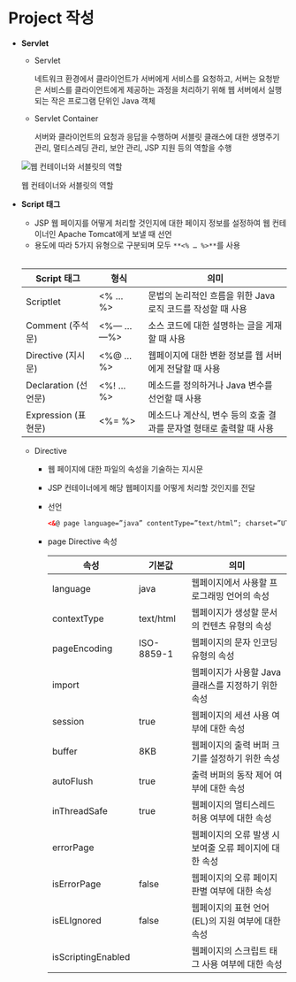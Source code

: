 # Project 작성

- **Servlet**
    - Servlet
        
        네트워크 환경에서 클라이언트가 서버에게 서비스를 요청하고, 서버는 요청받은 서비스를 클라이언트에게 제공하는 과정을 처리하기 위해 웹 서버에서 실행되는 작은 프로그램 단위인 Java 객체
        
    - Servlet Container
        
        서버와 클라이언트의 요청과 응답을 수행하며 서블릿 클래스에 대한 생명주기 관리, 멀티스레딩 관리, 보안 관리, JSP 지원 등의 역할을 수행
        
    
    ![웹 컨테이너와 서블릿의 역할](https://github.com/eeeeeddy/JSP/assets/71869717/a52caa01-1244-4503-b889-d6375b02d4d7)
    
    웹 컨테이너와 서블릿의 역할
    
- **Script 태그**
    - JSP 웹 페이지를 어떻게 처리할 것인지에 대한 페이지 정보를 설정하여 웹 컨테이너인
    Apache Tomcat에게 보낼 때 선언
    - 용도에 따라 5가지 유형으로 구분되며 모두 `**<% … %>**`를 사용
    <br>
    
    | Script 태그 | 형식 | 의미 |
    | --- | --- | --- |
    | Scriptlet | <% … %> | 문법의 논리적인 흐름을 위한 Java 로직 코드를 작성할 때 사용 |
    | Comment (주석문) | <%— … —%> | 소스 코드에 대한 설명하는 글을 게재할 때 사용 |
    | Directive (지시문) | <%@ … %> | 웹페이지에 대한 변환 정보를 웹 서버에게 전달할 때 사용 |
    | Declaration (선언문) | <%! … %> | 메소드를 정의하거나 Java 변수를 선언할 때 사용 |
    | Expression (표현문) | <%= %> | 메소드나 계산식, 변수 등의 호출 결과를 문자열 형태로 출력할 때 사용 |
    - Directive
        - 웹 페이지에 대한 파일의 속성을 기술하는 지시문
        - JSP 컨테이너에게 해당 웹페이지를 어떻게 처리할 것인지를 전달
        - 선언
            
            ```html
            <&@ page language=”java” contentType=”text/html”; charset=”UTF-8” pageEncoding=”UTF-8” %>
            ```
            
        - page Directive 속성
            
            
            | 속성 | 기본값 | 의미 |
            | --- | --- | --- |
            | language | java | 웹페이지에서 사용할 프로그래밍 언어의 속성 |
            | contextType | text/html | 웹페이지가 생성할 문서의 컨텐츠 유형의 속성 |
            | pageEncoding | ISO-8859-1 | 웹페이지의 문자 인코딩 유형의 속성 |
            | import |  | 웹페이지가 사용할 Java 클래스를 지정하기 위한 속성 |
            | session | true | 웹페이지의 세션 사용 여부에 대한 속성 |
            | buffer | 8KB | 웹페이지의 출력 버퍼 크기를 설정하기 위한 속성 |
            | autoFlush | true | 출력 버퍼의 동작 제어 여부에 대한 속성 |
            | inThreadSafe | true | 웹페이지의 멀티스레드 허용 여부에 대한 속성 |
            | errorPage |  | 웹페이지의 오류 발생 시 보여줄 오류 페이지에 대한 속성 |
            | isErrorPage | false | 웹페이지의 오류 페이지 판별 여부에 대한 속성 |
            | isELIgnored | false | 웹페이지의 표현 언어(EL)의 지원 여부에 대한 속성 |
            | isScriptingEnabled |  | 웹페이지의 스크립트 태그 사용 여부에 대한 속성 |
